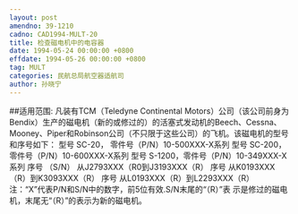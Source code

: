 ```yaml
---
layout: post
amendno: 39-1210
cadno: CAD1994-MULT-20
title: 检查磁电机中的电容器
date: 1994-05-24 00:00:00 +0800
effdate: 1994-05-26 00:00:00 +0800
tag: MULT
categories: 民航总局航空器适航司
author: 孙晓宁
---
```


##适用范围:
凡装有TCM（Teledyne Continental Motors）公司（该公司前身为Bendix）生产的磁电机（新的或修过的）的活塞式发动机的Beech、Cessna、Mooney、Piper和Robinson公司（不只限于这些公司）的飞机。该磁电机的型号和序号如下：
型号 SC-20， 零件号（P/N）10-500XXX-X系列 型号 SC-200，零件号（P/N）10-600XXX-X系列 型号 S-1200，零件号（P/N）10-349XXX-X系列 序号 （S/N） 从J2793XXX（R0到J3193XXX（R） 序号          从K0193XXX（R）到K3093XXX（R） 序号          从L0193XXX（R）到L2293XXX（R） 注：“X”代表P/N和S/N中的数字，前5位有效.S/N末尾的“（R）”表
示是修过的磁电机，末尾无“（R）”的表示为新的磁电机。

